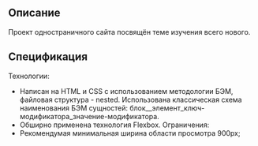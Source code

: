 ## Описание
Проект одностраничного сайта посвящён теме изучения всего нового.

## Спецификация
Технологии:
* Написан на HTML и CSS с использованием методологии БЭМ, файловая структура - nested. Использована классическая схема наименования БЭМ сущностей: блок__элемент_ключ-модификатора_значение-модификатора. 
* Обширно применена технология Flexbox. 
Ограничения:
* Рекомендумая минимальная ширина области просмотра 900px;